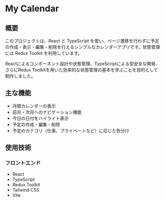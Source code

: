 # My Calendar

## 概要

このプロジェクトは、React と TypeScript を使い、ページ遷移を行わずに予定の作成・表示・編集・削除を行えるシンプルなカレンダーアプリです。状態管理には Redux Toolkit を利用しています。

Reactによるコンポーネント設計や状態管理、TypeScriptによる型安全な開発、さらにRedux Toolkitを用いた効率的な状態管理の基本を学ぶことを目的として制作しました。

## 主な機能

- 月間カレンダーの表示
- 前月・次月へのナビゲーション機能
- 今日の日付をハイライト表示
- 予定の作成・編集・削除
- 予定のカテゴリ（仕事、プライベートなど）に応じた色分け

## 使用技術

### フロントエンド

- React
- TypeScript
- Redux Toolkit
- Tailwind CSS
- Vite